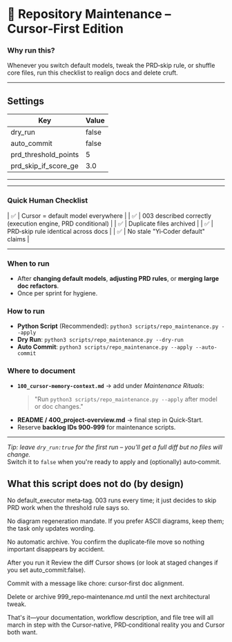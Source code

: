 <!-- CONTEXT_REFERENCE: 400_context-priority-guide.md -->

# 🔧 Repository Maintenance – Cursor‑First Edition

### Why run this?
Whenever you switch default models, tweak the PRD‑skip rule, or shuffle core files, run this checklist to realign docs and delete cruft.

---

## Settings
| Key | Value |
|-----|-------|
| dry_run | false  <!-- change to false to auto‑apply edits --> |
| auto_commit | false |
| prd_threshold_points | 5 |
| prd_skip_if_score_ge | 3.0 |

---

<!--
AI-TASK-PAYLOAD:
backlog_id: B-999
tasks:
  - id: T‑1
    title: Align model references to "Cursor‑Native AI (default); Mistral & Yi optional"
    agent: plan
    points: 2
    done_when: >
      400_system-overview_advanced_features.md, 201_model-configuration.md, and
      both 100_cursor-memory-context.md copies reference Cursor as default.

  - id: T‑2
    title: Clarify 003 role across docs
    agent: plan
    points: 2
    depends_on: [T‑1]
    done_when: >
      All docs say "003_process-task-list.md is the execution engine;
      it loads whether or not a PRD was created."

  - id: T‑3
    title: Remove or archive duplicate files
    agent: plan
    points: 1
    done_when: >
      Only one canonical copy of 000_backlog.md and 003_process-task-list.md
      remains in the main tree; older copies moved to /docs/legacy or deleted.

  - id: T‑4
    title: Validate PRD‑skip rule wording
    agent: plan
    points: 1
    done_when: >
      100_cursor-memory-context.md and 100_backlog-guide.md both state:
      "Skip PRD when points<5 AND score_total≥3.0".

  - id: T‑5
    title: Contradiction scan
    agent: code
    points: 2
    done_when: >
      Repo grep shows zero hits for
      /(yi-coder.*default|mistral 7b instruct.*default|003 optional)/
      outside /docs/legacy.

  - id: T‑6
    title: Commit (manual ok)
    agent: plan
    points: 0.5
    done_when: >
      All edits staged and you have either committed or chosen to commit later.
-->

---

### Quick Human Checklist
| ✅ | Cursor = default model everywhere |
| ✅ | 003 described correctly (execution engine, PRD conditional) |
| ✅ | Duplicate files archived |
| ✅ | PRD‑skip rule identical across docs |
| ✅ | No stale "Yi‑Coder default" claims |

---

### When to run
* After **changing default models**, **adjusting PRD rules**, or **merging large doc refactors**.  
* Once per sprint for hygiene.

### How to run
* **Python Script** (Recommended): `python3 scripts/repo_maintenance.py --apply`
* **Dry Run**: `python3 scripts/repo_maintenance.py --dry-run`
* **Auto Commit**: `python3 scripts/repo_maintenance.py --apply --auto-commit`

### Where to document
* **`100_cursor-memory-context.md`** → add under *Maintenance Rituals*:  
  > "Run `python3 scripts/repo_maintenance.py --apply` after model or doc changes."  
* **README / 400_project-overview.md** → final step in Quick‑Start.  
* Reserve **backlog IDs 900‑999** for maintenance scripts.

---

*Tip: leave `dry_run:true` for the first run – you'll get a full diff but no files will change.*  
Switch it to `false` when you're ready to apply and (optionally) auto‑commit.

## What this script does not do (by design)
No default_executor meta‑tag. 003 runs every time; it just decides to skip PRD work when the threshold rule says so.

No diagram regeneration mandate. If you prefer ASCII diagrams, keep them; the task only updates wording.

No automatic archive. You confirm the duplicate‑file move so nothing important disappears by accident.

After you run it
Review the diff Cursor shows (or look at staged changes if you set auto_commit:false).

Commit with a message like chore: cursor‑first doc alignment.

Delete or archive 999_repo‑maintenance.md until the next architectural tweak.

That's it—your documentation, workflow description, and file tree will all march in step with the Cursor‑native, PRD‑conditional reality you and Cursor both want. 